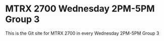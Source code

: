 # MTRX 2700 Wednesday 2PM-5PM Group 3
This is the Git site for MTRX 2700 in every Wednesday 2PM-5PM Group 3
